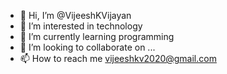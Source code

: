 - 👋 Hi, I’m @VijeeshKVijayan
- 👀 I’m interested in technology
- 🌱 I’m currently learning programming
- 💞️ I’m looking to collaborate on ...
- 📫 How to reach me vijeeshkv2020@gmail.com

<!---
VijeeshKVijayan/VijeeshKVijayan is a ✨ special ✨ repository because its `README.md` (this file) appears on your GitHub profile.
You can click the Preview link to take a look at your changes.
--->
